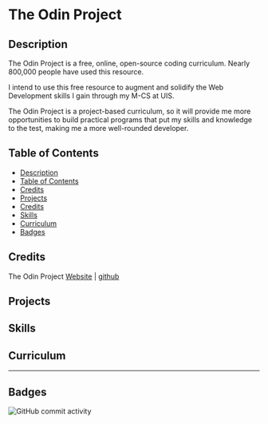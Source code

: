 # The Odin Project

## Description

The Odin Project is a free, online, open-source coding curriculum. Nearly 800,000 people have used this resource.

[//]: # "-What was your motivation?"
[//]: # "Why did you build this project?"
[//]: # "What problem does it solve?"

I intend to use this free resource to augment and solidify the Web Development skills I gain through my M-CS at UIS.

The Odin Project is a project-based curriculum, so it will provide me more opportunities to build practical programs that put my skills and knowledge to the test, making me a more well-rounded developer.

[//]: # "- What did you learn?"

## Table of Contents

[//]: # "If your README is long, add a table of contents to make it easy for users to find what they need."

  - [Description](#description)
  - [Table of Contents](#table-of-contents-optional)
  - [Credits](#credits)
  - [Projects](#projects)
  - [Credits](#credits)
  - [Skills](#skills)
  - [Curriculum](#curriculum)
  - [Badges](#badges)

## Credits

The Odin Project
[Website](https://www.theodinproject.com/) | [github](https://github.com/TheOdinProject/theodinproject)

[//]: # "List your collaborators, if any, with links to their GitHub profiles. If you used any third-party assets that require attribution, list the creators with links to their primary web presence in this section. If you followed tutorials, include links to those here as well"

## Projects

[//]: # (Go the extra mile and write tests for your application. Then provide examples on how to run them here.)

## Skills

[//]: # (If your project has a lot of features, list them here.)

## Curriculum

[//]: # "The last section of a high-quality README file is the license. This lets other developers know what they can and cannot do with your project. If you need help choosing a license, refer to [https://choosealicense.com/](https://choosealicense.com/)."

---

[//]: # "🏆 The previous sections are the bare minimum, and your project will ultimately determine the content of this document. You might also want to consider adding the following sections."

## Badges

![GitHub commit activity](https://img.shields.io/github/commit-activity/m/m33sterjay/The-Odin-Project)

[//]: # "Badges aren't necessary, per se, but they demonstrate street cred. Badges let other developers know that you know what you're doing. Check out the badges hosted by [shields.io](https://shields.io/). You may not understand what they all represent now, but you will in time."
